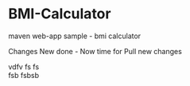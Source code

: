 BMI-Calculator
==============

maven web-app sample - bmi calculator

Changes New done - Now time for Pull new changes


vdfv fs fs
\
fsb fsbsb
